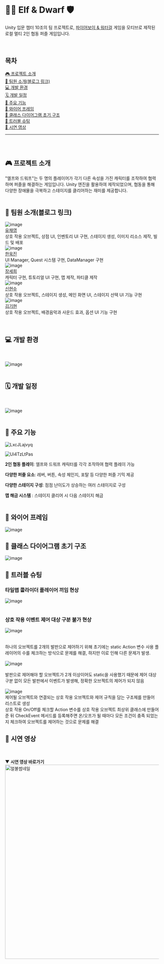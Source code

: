 # 🧝‍♀️ Elf & Dwarf 🛡️
Unity 입문 챕터 10조의 팀 프로젝트로, [파이어보이 & 워터걸](https://soksok.co.kr/2021/04/22/fireboy-and-watergirl-1/) 게임을 모티브로 제작된 로컬 멀티 2인 협동 퍼즐 게임입니다.  
<br><br>
## 목차
[🎮 프로젝트 소개](#-프로젝트-소개)  
[👥 팀원 소개(블로그 링크)](#-팀원-소개블로그-링크)  
[💻 개발 환경](#-개발-환경)  
[🗓️ 개발 일정](#%EF%B8%8F-개발-일정)  
[🧩 주요 기능](#-주요-기능)  
[📐 와이어 프레임](#-와이어-프레임)  
[🧠 클래스 다이어그램 초기 구조](#-클래스-다이어그램-초기-구조)  
[🐞 트러블 슈팅](#-트러블-슈팅)  
[🎥 시연 영상](#-시연-영상)

---
<br><br>
## 🎮 프로젝트 소개
"엘프와 드워프"는 두 명의 플레이어가 각기 다른 속성을 가진 캐릭터를 조작하여 협력하며 퍼즐을 해결하는 게임입니다. Unity 엔진을 활용하여 제작되었으며, 협동을 통해 다양한 장애물을 극복하고 스테이지를 클리어하는 재미를 제공합니다.
<br><br>
## 👥 팀원 소개(블로그 링크)
![image](https://github.com/user-attachments/assets/fc304062-ab51-4789-b4db-4b0177c33bec)  
[유채영](https://velog.io/@ycy0109/posts)  
 상호 작용 오브젝트, 상점 UI, 인벤토리 UI 구현, 스테이지 생성, 이미지 리소스 제작, 빌드 및 배포  
![image](https://github.com/user-attachments/assets/652a0f46-b8ea-42f9-87a2-0ae1323ce12c)  
[한욱진](https://velog.io/@wh180911/posts)   
UI Manager, Quest 시스템 구현, DataManager 구현  
![image](https://github.com/user-attachments/assets/8e5fc69b-5d48-4bd5-b395-74a82878a9b7)  
[장세희](https://velog.io/@jsh1028/posts)  
캐릭터 구현, 튜토리얼 UI 구현, 맵 제작, 파티클 제작  
![image](https://github.com/user-attachments/assets/31109a43-8caf-47cc-96b2-9cf0ceb1a363)  
[신현수](https://velog.io/@hyeon11ok/posts)  
상호 작용 오브젝트, 스테이지 생성, 메인 화면 UI, 스테이지 선택 UI 기능 구현  
![image](https://github.com/user-attachments/assets/106fc741-662b-4de0-b70a-e264413ef958)  
[김기현](https://fooa.tistory.com/)  
상호 작용 오브젝트, 배경음악과 사운드 효과, 옵션 UI 기능 구현  
<br><br>

## 💻 개발 환경
<br><br>
![image](https://github.com/user-attachments/assets/104f039a-f9a2-4b0b-b3cb-51a0818e7f9f)
<br><br>
## 🗓️ 개발 일정
<br><br>
![image](https://github.com/user-attachments/assets/024540eb-cebe-4945-b92c-9ef775f46dc1)
<br><br>
## 🧩 주요 기능
![LxcJLajvyq](https://github.com/user-attachments/assets/3b55eaf2-9384-4241-9999-423620706b5f)

![Ui4TzLtPas](https://github.com/user-attachments/assets/8590d414-8119-4658-a40e-9ffcfdaa458b) 

**2인 협동 플레이**: 엘프와 드워프 캐릭터를 각각 조작하여 협력 플레이 가능

**다양한 퍼즐 요소**: 레버, 버튼, 속성 체인지, 포탈 등 다양한 퍼즐 기믹 제공

**다양한 스테이지 구성**: 점점 난이도가 상승하는 여러 스테이지로 구성

**맵 해금 시스템** : 스테이지 클리어 시 다음 스테이지 해금
<br><br>

## 📐 와이어 프레임
![image](https://github.com/user-attachments/assets/7091b2f8-469a-4daa-ab25-77145c2fe4ce)

## 🧠 클래스 다이어그램 초기 구조
![image](https://github.com/user-attachments/assets/b1dfb124-fa24-4edf-8726-aaace7f875dd)

## 🐞 트러블 슈팅
### 타일맵 콜라이더 플레이어 끼임 현상
![image](https://github.com/user-attachments/assets/54e77e41-6eb1-438c-8b3b-9045fb72f4a3)
<br><br>
### 상호 작용 이벤트 제어 대상 구분 불가 현상
![image](https://github.com/user-attachments/assets/ebc79183-2d1e-4834-a0cc-4f53e6e205e7)  
<br><br>
하나의 오브젝트를 2개의 발판으로 제어하기 위해 초기에는 static Action 변수 사용 
플레이어의 수를 체크하는 방식으로 문제를 해결, 하지만 이로 인해 다른 문제가 발생.
<br><br>
![image](https://github.com/user-attachments/assets/8e9c2cfb-b8dc-4787-bc3f-3b6345e0b129)
<br><br>
발판으로 제어해야 할 오브젝트가 2개 이상이어도 static을 사용했기 때문에 제어 대상 구분 없이 모든 발판에서 이벤트가 발생해, 정확한 오브젝트의 제어가 되지 않음
<br><br>
![image](https://github.com/user-attachments/assets/488cfb27-132b-42b6-84a7-47f95b6c04b6)
<br>
제어될 오브젝트와 연결되는 상호 작용 오브젝트와 제어 규칙을 담는 구조체를 만들어 리스트로 생성  
상호 작용 On/Off를 체크할 Action 변수를 상호 작용 오브젝트 최상위 클래스에 만들어준 뒤 CheckEvent 메서드를 등록해주면 온/오프가 될 때마다 모든 조건이 충족 되었는지 체크하여 오브젝트를 제어하는 것으로 문제를 해결  

## 🎥 시연 영상
<br><br>
▼ **시연 영상 바로가기**
[<img width="635" alt="얼불썸네일" src="https://github.com/user-attachments/assets/cd19bc75-9904-4bc0-85b9-422255fcb66a" />](https://youtu.be/yp8Ek9Y3mfo)

<br><br>

